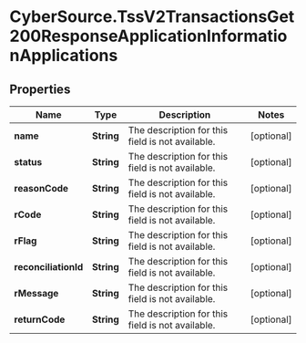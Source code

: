 # CyberSource.TssV2TransactionsGet200ResponseApplicationInformationApplications

## Properties
Name | Type | Description | Notes
------------ | ------------- | ------------- | -------------
**name** | **String** | The description for this field is not available. | [optional] 
**status** | **String** | The description for this field is not available. | [optional] 
**reasonCode** | **String** | The description for this field is not available. | [optional] 
**rCode** | **String** | The description for this field is not available. | [optional] 
**rFlag** | **String** | The description for this field is not available. | [optional] 
**reconciliationId** | **String** | The description for this field is not available. | [optional] 
**rMessage** | **String** | The description for this field is not available. | [optional] 
**returnCode** | **String** | The description for this field is not available. | [optional] 


